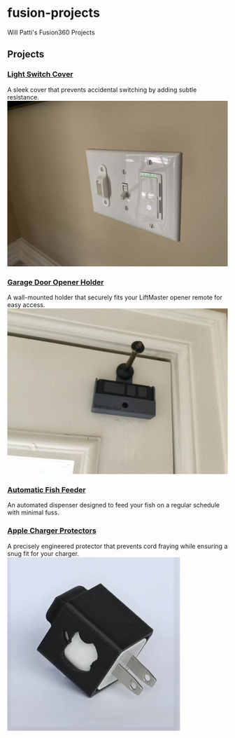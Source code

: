 # fusion-projects

Will Patti's Fusion360 Projects

## Projects

### [Light Switch Cover](projects/light-switch-cover/README.md)
A sleek cover that prevents accidental switching by adding subtle resistance.  
![Light Switch Cover](projects/light-switch-cover/docs/cover-on-switch.jpg)

### [Garage Door Opener Holder](projects/garage-door-opener-holder/README.md)
A wall-mounted holder that securely fits your LiftMaster opener remote for easy access.  
![Garage Door Opener Holder](projects/garage-door-opener-holder/docs/holder-on-door.jpg)

### [Automatic Fish Feeder](projects/fish-feeder/README.md)
An automated dispenser designed to feed your fish on a regular schedule with minimal fuss.  

### [Apple Charger Protectors](projects/charger-protector/README.md)
A precisely engineered protector that prevents cord fraying while ensuring a snug fit for your charger.  
![Apple Charger Protectors](projects/charger-protector/docs/protector.jpg)
